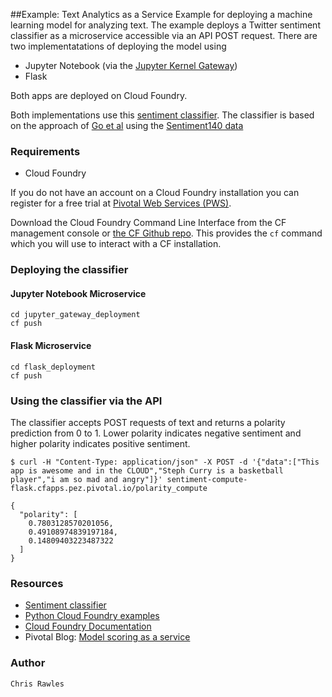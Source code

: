 ##Example: Text Analytics as a Service
Example for deploying a machine learning model for analyzing text. The example deploys a Twitter sentiment classifier as a microservice accessible via an API POST request. There are two implementatations of deploying the model using 
* Jupyter Notebook (via the [Jupyter Kernel Gateway](https://github.com/jupyter/kernel_gateway))
* Flask

Both apps are deployed on Cloud Foundry.

Both implementations use this [sentiment classifier](https://github.com/crawles/sentiment_analysis_twitter_model). The classifier is based on the approach of [Go et al](http://cs.stanford.edu/people/alecmgo/papers/TwitterDistantSupervision09.pdf) using the [Sentiment140 data](http://help.sentiment140.com/for-students/)

### Requirements
* Cloud Foundry

If you do not have an account on a Cloud Foundry installation you can register for a free trial at [Pivotal Web Services (PWS)](http://run.pivotal.io).

Download the Cloud Foundry Command Line Interface from the CF management console
or [the CF Github repo](https://github.com/cloudfoundry/cli).
This provides the `cf` command which you will use to interact with a CF installation.

### Deploying the classifier
#### Jupyter Notebook Microservice
```
cd jupyter_gateway_deployment
cf push
```
#### Flask Microservice
```
cd flask_deployment
cf push
```
### Using the classifier via the API
The classifier accepts POST requests of text and returns a polarity prediction from 0 to 1. Lower polarity indicates negative sentiment and higher polarity indicates positive sentiment.
```
$ curl -H "Content-Type: application/json" -X POST -d '{"data":["This app is awesome and in the CLOUD","Steph Curry is a basketball player","i am so mad and angry"]}' sentiment-compute-flask.cfapps.pez.pivotal.io/polarity_compute
```
```
{
  "polarity": [
    0.7803128570201056,
    0.49108974839197184,
    0.14809403223487322
  ]
}
```
### Resources

* [Sentiment classifier](https://github.com/crawles/sentiment_analysis_twitter_model)
* [Python Cloud Foundry examples](https://github.com/ihuston/python-cf-examples)
* [Cloud Foundry Documentation](https://github.com/ihuston/python-cf-examples)
* Pivotal Blog: [Model scoring as a service](https://blog.pivotal.io/data-science-pivotal/products/scoring-as-a-service-to-operationalize-algorithms-for-real-time)

### Author

`Chris Rawles`
